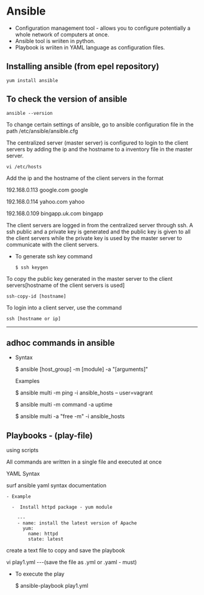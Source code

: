 # Ansible

  - Configuration management tool - allows you to configure potentially a whole network of computers at once.
  - Ansible tool is wriiten in python.
  - Playbook is wriiten in YAML language as configuration files.
  
## Installing ansible (from epel repository)

    yum install ansible 
    
    
## To check the version of ansible 

    ansible --version

To change certain settings of ansible, go to ansible configuration file in the path /etc/ansible/ansible.cfg

The centralized server (master server) is configured to login to the client servers by adding the ip and the hostname to a inventory file 
in the master server.

    vi /etc/hosts

Add the ip and the hostname of the client servers in the format

192.168.0.113    google.com    google


192.168.0.114    yahoo.com    yahoo


192.168.0.109    bingapp.uk.com    bingapp


The client servers are logged in from the centralized server through ssh. A ssh public and a private key is generated and the public key is given to all the client servers 
while the private key is used by the master server to communicate with the client servers.

  - To generate ssh key command
  
        $ ssh keygen
        
       
To copy the public key generated in the master server to the client servers[hostname of the client servers is used]

    ssh-copy-id [hostname]
    
    
To login into a client server, use the command

    ssh [hostname or ip]
    
    
-------------------------------------------------------------------------------------------------------------------------------

## adhoc commands in ansible

  - Syntax
  
      $ ansible [host_group] -m [module] -a "[arguments]"
     
     Examples
     
      $ ansible multi -m ping -i ansible_hosts – user=vagrant 
      
      $ ansible multi -m command -a uptime 
      
      $ ansible multi -a "free -m" -i ansible_hosts


## Playbooks - (play-file)

using scripts

All commands are written in a single file and executed at once

YAML Syntax

surf ansible yaml syntax documentation

    - Example
    
      -  Install httpd package - yum module

        ---  
        - name: install the latest version of Apache
          yum:
            name: httpd
            state: latest


create a text file to copy and save the playbook

vi play1.yml                ---(save the file as .yml or .yaml - must)

  - To execute the play
  
    $ ansible-playbook play1.yml







    
    
    
    
    
    
    
    
    
    
    
    
    


   

    
   












